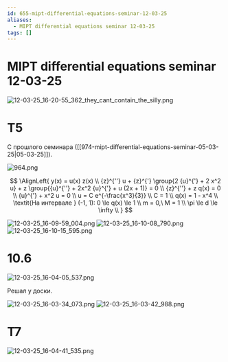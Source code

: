 ```yaml
---
id: 655-mipt-differential-equations-seminar-12-03-25
aliases:
  - MIPT differential equations seminar 12-03-25
tags: []
---
```


# MIPT differential equations seminar 12-03-25

![12-03-25_16-20-55_362_they_cant_contain_the_silly.png](assets/imgs/12-03-25_16-20-55_362_they_cant_contain_the_silly.png)
# T5

С прошлого семинара ([[974-mipt-differential-equations-seminar-05-03-25|05-03-25]]).

![964.png](assets/imgs/964.png)

$$
\AlignLeft{
y(x) = u(x) z(x) \\
{z}^{''} u + {z}^{'} \group{2 {u}^{'} + 2 x^2 u} + z \group{{u}^{''} + 2x^2 {u}^{'} + u (2x + 1)} = 0 \\
{z}^{''} + z q(x) = 0 \\
{u}^{'} + x^2 u = 0 \\
u = C e^{-\frac{x^3}{3}} \\
C = 1 \\
q(x) = 1 - x^4 \\
\textit{На интервале } (-1, 1): 0 \le q(x) \le 1  \\
m = 0,\ M = 1 \\
\pi \le d \le \infty \\
}
$$

![12-03-25_16-09-59_004.png](assets/imgs/12-03-25_16-09-59_004.png)
![12-03-25_16-10-08_790.png](assets/imgs/12-03-25_16-10-08_790.png)
![12-03-25_16-10-15_595.png](assets/imgs/12-03-25_16-10-15_595.png)

# 10.6

![12-03-25_16-04-05_537.png](assets/imgs/12-03-25_16-04-05_537.png)

Решал у доски.

![12-03-25_16-03-34_073.png](assets/imgs/12-03-25_16-03-34_073.png)
![12-03-25_16-03-42_988.png](assets/imgs/12-03-25_16-03-42_988.png)

# T7

![12-03-25_16-04-41_535.png](assets/imgs/12-03-25_16-04-41_535.png)
